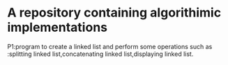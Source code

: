 A repository containing algorithimic implementations
==========================

P1:program to create a linked list and perform some operations such as :splitting linked list,concatenating linked list,displaying linked list.
